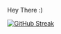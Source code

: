 Hey There :)





[![GitHub Streak](https://streak-stats.demolab.com/?user=RITIK-KHARYA)](https://git.io/streak-stats)
